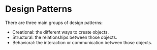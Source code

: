 # Design Patterns

There are three main groups of design patterns:

- Creational: the different ways to create objects.
- Structural: the relationships between those objects.
- Behavioral: the interaction or communication between those objects.
